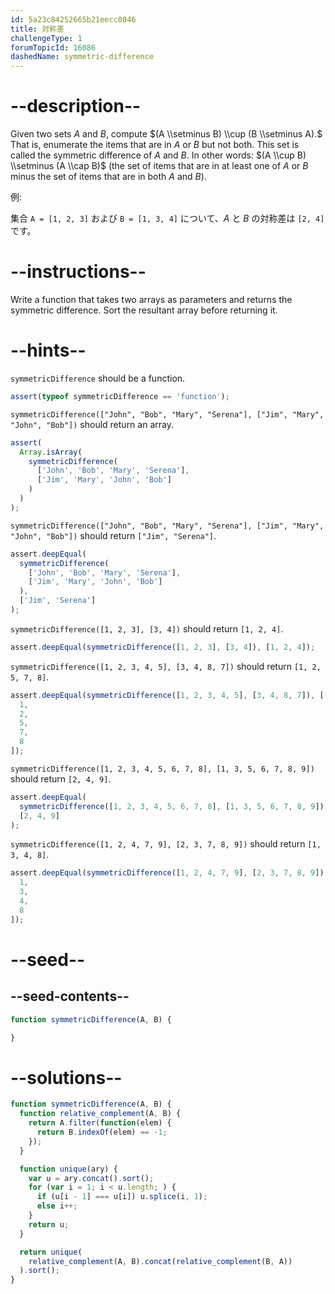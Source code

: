 ```yaml
---
id: 5a23c84252665b21eecc8046
title: 対称差
challengeType: 1
forumTopicId: 16086
dashedName: symmetric-difference
---
```


# --description--

Given two sets *A* and *B*, compute $(A \\setminus B) \\cup (B \\setminus A).$ That is, enumerate the items that are in *A* or *B* but not both. This set is called the symmetric difference of *A* and *B*. In other words: $(A \\cup B) \\setminus (A \\cap B)$ (the set of items that are in at least one of *A* or *B* minus the set of items that are in both *A* and *B*).

例:

集合 `A = [1, 2, 3]` および `B = [1, 3, 4]` について、*A* と *B* の対称差は `[2, 4]` です。

# --instructions--

Write a function that takes two arrays as parameters and returns the symmetric difference. Sort the resultant array before returning it.

# --hints--

`symmetricDifference` should be a function.

```js
assert(typeof symmetricDifference == 'function');
```

`symmetricDifference(["John", "Bob", "Mary", "Serena"], ["Jim", "Mary", "John", "Bob"])` should return an array.

```js
assert(
  Array.isArray(
    symmetricDifference(
      ['John', 'Bob', 'Mary', 'Serena'],
      ['Jim', 'Mary', 'John', 'Bob']
    )
  )
);
```

`symmetricDifference(["John", "Bob", "Mary", "Serena"], ["Jim", "Mary", "John", "Bob"])` should return `["Jim", "Serena"]`.

```js
assert.deepEqual(
  symmetricDifference(
    ['John', 'Bob', 'Mary', 'Serena'],
    ['Jim', 'Mary', 'John', 'Bob']
  ),
  ['Jim', 'Serena']
);
```

`symmetricDifference([1, 2, 3], [3, 4])` should return `[1, 2, 4]`.

```js
assert.deepEqual(symmetricDifference([1, 2, 3], [3, 4]), [1, 2, 4]);
```

`symmetricDifference([1, 2, 3, 4, 5], [3, 4, 8, 7])` should return `[1, 2, 5, 7, 8]`.

```js
assert.deepEqual(symmetricDifference([1, 2, 3, 4, 5], [3, 4, 8, 7]), [
  1,
  2,
  5,
  7,
  8
]);
```

`symmetricDifference([1, 2, 3, 4, 5, 6, 7, 8], [1, 3, 5, 6, 7, 8, 9])` should return `[2, 4, 9]`.

```js
assert.deepEqual(
  symmetricDifference([1, 2, 3, 4, 5, 6, 7, 8], [1, 3, 5, 6, 7, 8, 9]),
  [2, 4, 9]
);
```

`symmetricDifference([1, 2, 4, 7, 9], [2, 3, 7, 8, 9])` should return `[1, 3, 4, 8]`.

```js
assert.deepEqual(symmetricDifference([1, 2, 4, 7, 9], [2, 3, 7, 8, 9]), [
  1,
  3,
  4,
  8
]);
```

# --seed--

## --seed-contents--

```js
function symmetricDifference(A, B) {

}
```

# --solutions--

```js
function symmetricDifference(A, B) {
  function relative_complement(A, B) {
    return A.filter(function(elem) {
      return B.indexOf(elem) == -1;
    });
  }

  function unique(ary) {
    var u = ary.concat().sort();
    for (var i = 1; i < u.length; ) {
      if (u[i - 1] === u[i]) u.splice(i, 1);
      else i++;
    }
    return u;
  }

  return unique(
    relative_complement(A, B).concat(relative_complement(B, A))
  ).sort();
}
```
